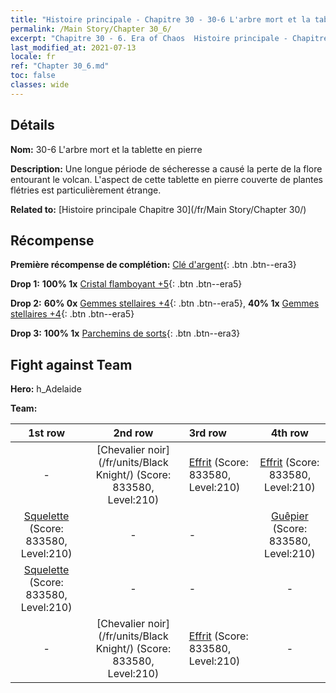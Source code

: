 ```yaml
---
title: "Histoire principale - Chapitre 30 - 30-6 L'arbre mort et la tablette en pierre"
permalink: /Main Story/Chapter 30_6/
excerpt: "Chapitre 30 - 6. Era of Chaos  Histoire principale - Chapitre 30_6. 30-6 L'arbre mort et la tablette en pierre"
last_modified_at: 2021-07-13
locale: fr
ref: "Chapter 30_6.md"
toc: false
classes: wide
---
```


## Détails

 **Nom:** 30-6 L'arbre mort et la tablette en pierre

 **Description:** Une longue période de sécheresse a causé la perte de la flore entourant le volcan. L'aspect de cette tablette en pierre couverte de plantes flétries est particulièrement étrange.

 **Related to:** [Histoire principale Chapitre 30](/fr/Main Story/Chapter 30/)

## Récompense

 **Première récompense de complétion:** [Clé d'argent](/ItemsFR/con_693/){: .btn .btn--era3}

 **Drop 1:** **100% 1x** [Cristal flamboyant +5](/ItemsFR/mat_101/){: .btn .btn--era5}

 **Drop 2:** **60% 0x** [Gemmes stellaires +4](/ItemsFR/mat_93/){: .btn .btn--era5}, **40% 1x** [Gemmes stellaires +4](/ItemsFR/mat_93/){: .btn .btn--era5}

 **Drop 3:** **100% 1x** [Parchemins de sorts](/ItemsFR/con_694/){: .btn .btn--era3}


## Fight against Team
 **Hero:** h_Adelaide

 **Team:**


  | 1st row | 2nd row | 3rd row | 4th row |
  |:----:|:----:|:----|:----:|
  | - | [Chevalier noir](/fr/units/Black Knight/) (Score: 833580, Level:210)  | [Effrit](/fr/units/Efreeti/) (Score: 833580, Level:210)  | [Effrit](/fr/units/Efreeti/) (Score: 833580, Level:210)  |
  | [Squelette](/fr/units/Skeleton/) (Score: 833580, Level:210)  | - | - | [Guêpier](/fr/units/Waspwort/) (Score: 833580, Level:210)  |
  | [Squelette](/fr/units/Skeleton/) (Score: 833580, Level:210)  | - | - | - |
  | - | [Chevalier noir](/fr/units/Black Knight/) (Score: 833580, Level:210)  | [Effrit](/fr/units/Efreeti/) (Score: 833580, Level:210)  | - |


